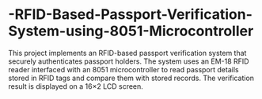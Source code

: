 # -RFID-Based-Passport-Verification-System-using-8051-Microcontroller
This project implements an RFID-based passport verification system that securely authenticates passport holders. The system uses an EM-18 RFID reader interfaced with an 8051 microcontroller to read passport details stored in RFID tags and compare them with stored records. The verification result is displayed on a 16×2 LCD screen.
